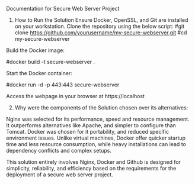 Documentation for Secure Web Server Project

1. How to Run the Solution
Ensure Docker, OpenSSL, and Git are installed on your workstation. Clone the repository using the below script: 
   #git clone https://github.com/yourusername/my-secure-webserver.git
   #cd my-secure-webserver

Build the Docker image: 

   #docker build -t secure-webserver .

Start the Docker container: 

   #docker run -d -p 443:443 secure-webserver

Access the webpage in your browser at https://localhost 

2. Why were the components of the Solution chosen over its alternatives: 

Nginx was selected for its performance, speed and resource management. It outperforms alternatives like Apache, and simpler to configure than Tomcat. Docker was chosen for it portability, and reduced specific environment issues. Unlike virtual machines, Docker offer quicker startup time and less resource consumption, while heavy installations can lead to dependency conflicts and complex setups. 

This solution entirely involves Nginx, Docker and Github is designed for simplicity, reliability, and efficiency based on the requirements for the deployment of a secure web server project. 
